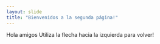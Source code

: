 ```yaml
---
layout: slide
title: "Bienvenidos a la segunda página!"
---
```

Hola amigos
Utiliza la flecha hacia la izquierda para volver!
